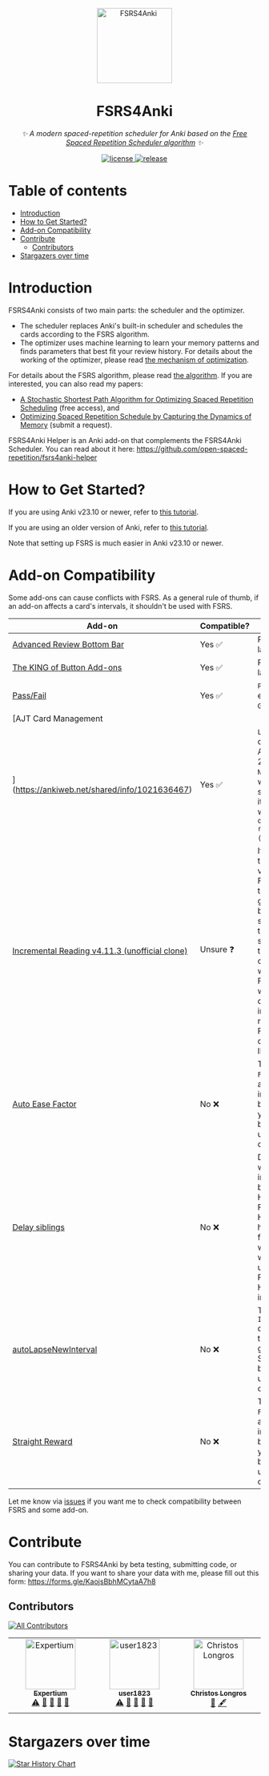 <p align="center">
  <a href="https://github.com/open-spaced-repetition/fsrs4anki/wiki">
    <img src="https://github.com/open-spaced-repetition/fsrs4anki/assets/32575846/9efb2ca5-51bd-411d-9694-a77b09f51fa7" width="150" height="150" alt="FSRS4Anki">
  </a>
</p>

<div align="center">

# FSRS4Anki

_✨ A modern spaced-repetition scheduler for Anki based on the [Free Spaced Repetition Scheduler algorithm](https://github.com/open-spaced-repetition/fsrs4anki/wiki/The-Algorithm) ✨_  

</div>

<p align="center">
  <a href="https://raw.githubusercontent.com/open-spaced-repetition/fsrs4anki/main/LICENSE">
    <img src="https://img.shields.io/github/license/open-spaced-repetition/fsrs4anki" alt="license">
  </a>
  <a href="https://github.com/open-spaced-repetition/fsrs4anki/releases/latest">
    <img src="https://img.shields.io/github/v/release/open-spaced-repetition/fsrs4anki?color=blueviolet" alt="release">
  </a>
</p>

# Table of contents

- [Introduction](#introduction)
- [How to Get Started?](#how-to-get-started)
- [Add-on Compatibility](#add-on-compatibility)
- [Contribute](#contribute)
  - [Contributors](#contributors)
- [Stargazers over time](#stargazers-over-time)

# Introduction

FSRS4Anki consists of two main parts: the scheduler and the optimizer.

- The scheduler replaces Anki's built-in scheduler and schedules the cards according to the FSRS algorithm.
- The optimizer uses machine learning to learn your memory patterns and finds parameters that best fit your review history. For details about the working of the optimizer, please read [the mechanism of optimization](https://github.com/open-spaced-repetition/fsrs4anki/wiki/The-mechanism-of-optimization).

For details about the FSRS algorithm, please read [the algorithm](https://github.com/open-spaced-repetition/fsrs4anki/wiki/The-Algorithm). If you are interested, you can also read my papers:
- [A Stochastic Shortest Path Algorithm for Optimizing Spaced Repetition Scheduling](https://www.maimemo.com/paper/) (free access), and
- [Optimizing Spaced Repetition Schedule by Capturing the Dynamics of Memory](https://www.researchgate.net/publication/369045947_Optimizing_Spaced_Repetition_Schedule_by_Capturing_the_Dynamics_of_Memory) (submit a request).

FSRS4Anki Helper is an Anki add-on that complements the FSRS4Anki Scheduler. You can read about it here: https://github.com/open-spaced-repetition/fsrs4anki-helper

# How to Get Started?

If you are using Anki v23.10 or newer, refer to [this tutorial](https://github.com/open-spaced-repetition/fsrs4anki/blob/main/docs/tutorial.md).

If you are using an older version of Anki, refer to [this tutorial](https://github.com/open-spaced-repetition/fsrs4anki/blob/main/docs/tutorial2.md).

Note that setting up FSRS is much easier in Anki v23.10 or newer.

# Add-on Compatibility

Some add-ons can cause conflicts with FSRS. As a general rule of thumb, if an add-on affects a card's intervals, it shouldn't be used with FSRS.

| Add-on                                                       | Compatible? | Comment |
| ------------------------------------------------------------ |-------------------| ------- |
| [Advanced Review Bottom Bar](https://ankiweb.net/shared/info/1136455830) | Yes :white_check_mark: | Please use the latest version. |
| [The KING of Button Add-ons](https://ankiweb.net/shared/info/374005964) | Yes :white_check_mark: | Please use the latest version. |
| [Pass/Fail](https://ankiweb.net/shared/info/876946123) | Yes :white_check_mark: | `Pass` is the equivalent of `Good`. |
| [AJT Card Management
](https://ankiweb.net/shared/info/1021636467) | Yes :white_check_mark: | `Learn Now` is compatible for Anki version 23.12. `Grade Now` works fine with the scheduler, but it doesn't work with `Compute optimal retention (experimental)`. |
| [Incremental Reading v4.11.3 (unofficial clone)](https://ankiweb.net/shared/info/999215520) | Unsure :question: | If you are using the standalone version of FSRS, it shows the interval given by Anki's built-in scheduler, not the custom scheduler. It is technically compatible with built-in FSRS, but FSRS was not designed for incremental reading, and FSRS settings do not apply to IR cards. |
| [Auto Ease Factor](https://ankiweb.net/shared/info/1672712021) | No :x: | The `Ease Factor` doesn't affect the interval given by FSRS. So, you won't benefit from using this add-on. |
| [Delay siblings](https://ankiweb.net/shared/info/1369579727) | No :x:| Delay siblings will modify the intervals given by FSRS. However, the FSRS4Anki Helper add-on has a similar feature that works better with FSRS. So, use the FSRS4Anki Helper add-on instead. |
| [autoLapseNewInterval](https://ankiweb.net/shared/info/372281481) |No :x:| The `New Interval` doesn't affect the interval given by FSRS. So, you won't benefit from using this add-on. |
| [Straight Reward](https://ankiweb.net/shared/info/957961234) | No :x: | The `Ease Factor` doesn't affect the interval given by FSRS. So, you won't benefit from using this add-on. |

Let me know via [issues](https://github.com/open-spaced-repetition/fsrs4anki/issues) if you want me to check compatibility between FSRS and some add-on.

# Contribute

You can contribute to FSRS4Anki by beta testing, submitting code, or sharing your data. If you want to share your data with me, please fill out this form: https://forms.gle/KaojsBbhMCytaA7h8

## Contributors

<!-- ALL-CONTRIBUTORS-BADGE:START - Do not remove or modify this section -->
[![All Contributors](https://img.shields.io/badge/all_contributors-3-orange.svg?style=flat-square)](#contributors-)
<!-- ALL-CONTRIBUTORS-BADGE:END -->

<!-- ALL-CONTRIBUTORS-LIST:START - Do not remove or modify this section -->
<!-- prettier-ignore-start -->
<!-- markdownlint-disable -->
<table>
  <tbody>
    <tr>
      <td align="center" valign="top" width="14.28%"><a href="https://github.com/Expertium"><img src="https://avatars.githubusercontent.com/u/83031600?v=4?s=100" width="100px;" alt="Expertium"/><br /><sub><b>Expertium</b></sub></a><br /><a href="https://github.com/open-spaced-repetition/fsrs4anki/commits?author=Expertium" title="Tests">⚠️</a> <a href="https://github.com/open-spaced-repetition/fsrs4anki/commits?author=Expertium" title="Documentation">📖</a> <a href="#data-Expertium" title="Data">🔣</a> <a href="#ideas-Expertium" title="Ideas, Planning, & Feedback">🤔</a> <a href="https://github.com/open-spaced-repetition/fsrs4anki/issues?q=author%3AExpertium" title="Bug reports">🐛</a></td>
      <td align="center" valign="top" width="14.28%"><a href="https://github.com/user1823"><img src="https://avatars.githubusercontent.com/u/92206575?v=4?s=100" width="100px;" alt="user1823"/><br /><sub><b>user1823</b></sub></a><br /><a href="https://github.com/open-spaced-repetition/fsrs4anki/commits?author=user1823" title="Tests">⚠️</a> <a href="https://github.com/open-spaced-repetition/fsrs4anki/commits?author=user1823" title="Documentation">📖</a> <a href="#data-user1823" title="Data">🔣</a> <a href="#ideas-user1823" title="Ideas, Planning, & Feedback">🤔</a> <a href="https://github.com/open-spaced-repetition/fsrs4anki/issues?q=author%3Auser1823" title="Bug reports">🐛</a></td>
      <td align="center" valign="top" width="14.28%"><a href="http://chrislongros.com"><img src="https://avatars.githubusercontent.com/u/98426896?v=4?s=100" width="100px;" alt="Christos Longros"/><br /><sub><b>Christos Longros</b></sub></a><br /><a href="#data-chrislongros" title="Data">🔣</a> <a href="#content-chrislongros" title="Content">🖋</a></td>
    </tr>
  </tbody>
</table>

<!-- markdownlint-restore -->
<!-- prettier-ignore-end -->

<!-- ALL-CONTRIBUTORS-LIST:END -->
<!-- prettier-ignore-start -->
<!-- markdownlint-disable -->

<!-- markdownlint-restore -->
<!-- prettier-ignore-end -->

<!-- ALL-CONTRIBUTORS-LIST:END -->

# Stargazers over time

[![Star History Chart](https://api.star-history.com/svg?repos=open-spaced-repetition/fsrs4anki&type=Date)](https://star-history.com/#open-spaced-repetition/fsrs4anki&Date)
